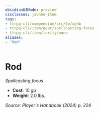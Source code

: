 ```yaml
---
obsidianUIMode: preview
cssclasses: json5e-item
tags:
- ttrpg-cli/compendium/src/5e/xphb
- ttrpg-cli/item/gear/spellcasting-focus
- ttrpg-cli/item/rarity/none
aliases: 
- "Rod"
---
```

# Rod
*Spellcasting focus*  


- **Cost**: 10 gp
- **Weight**: 2.0 lbs.

*Source: Player's Handbook (2024) p. 224*